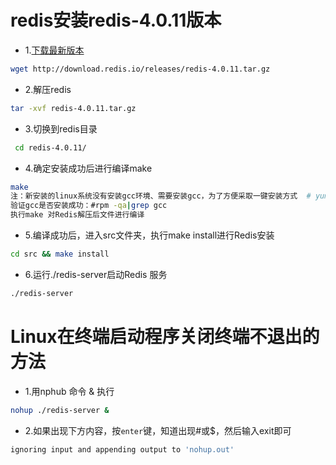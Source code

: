 # redis安装redis-4.0.11版本
* 1.[下载最新版本](https://redis.io/)
```bash
wget http://download.redis.io/releases/redis-4.0.11.tar.gz
```
* 2.解压redis
```bash
tar -xvf redis-4.0.11.tar.gz
```
* 3.切换到redis目录
```bash
 cd redis-4.0.11/
```
* 4.确定安装成功后进行编译make
```bash
make
注：新安装的linux系统没有安装gcc环境、需要安装gcc，为了方便采取一键安装方式  # yum install gcc
验证gcc是否安装成功：#rpm -qa|grep gcc
执行make 对Redis解压后文件进行编译
```
* 5.编译成功后，进入src文件夹，执行make install进行Redis安装
```bash
cd src && make install
```
* 6.运行./redis-server启动Redis 服务
```bash
./redis-server
```
# Linux在终端启动程序关闭终端不退出的方法
* 1.用nphub 命令 & 执行
```bash
nohup ./redis-server &
```
* 2.如果出现下方内容，按`enter`键，知道出现#或$，然后输入exit即可
```bash
ignoring input and appending output to 'nohup.out'
```
